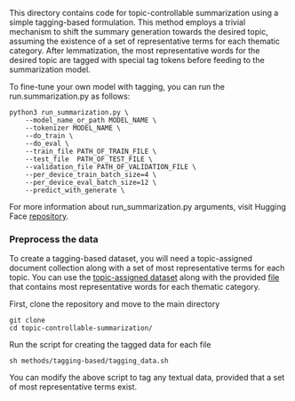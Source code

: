 This directory contains code for topic-controllable summarization using a simple tagging-based formulation.
This method employs a trivial mechanism to shift the summary
generation towards the desired topic, assuming the
existence of a set of representative terms for each
thematic category. After lemmatization, the most representative words for the desired topic are tagged with special tag tokens before
feeding to the summarization model.


To fine-tune your own model with tagging, you can run the run.summarization.py as follows:

```
python3 run_summarization.py \
    --model_name_or_path MODEL_NAME \
    --tokenizer MODEL_NAME \
    --do_train \
    --do_eval \
    --train_file PATH_OF_TRAIN_FILE \
    --test_file  PATH_OF_TEST_FILE \
    --validation_file PATH_OF_VALIDATION_FILE \
    --per_device_train_batch_size=4 \
    --per_device_eval_batch_size=12 \
    --predict_with_generate \
```

For more information about run_summarization.py arguments, visit Hugging Face [repository]([https://github.com/huggingface/transformers]).

### Preprocess the data

To create a tagging-based dataset, you will need a topic-assigned document collection along with a set of most representative terms for each topic.
You can use the [topic-assigned dataset](data/topic_dataset)  along with the provided [file](data/topic_dataset/topic_seeds.csv) that contains most representative words for each thematic category.

First, clone the repository and move to the main directory

```
git clone 
cd topic-controllable-summarization/
```

Run the script for creating the tagged data for each file

```
sh methods/tagging-based/tagging_data.sh
```

You can modify the above script to tag any textual data, provided that a set of most representative terms exist.

